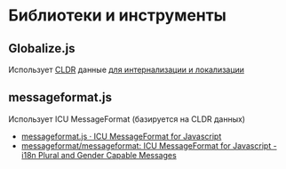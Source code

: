 # Библиотеки и инструменты

## Globalize.js

Использует [CLDR](https://ru.wikipedia.org/wiki/Common_Locale_Data_Repository) данные [ для интернализации и локализации](https://github.com/globalizejs/globalize)

## messageformat.js

Использует ICU MessageFormat (базируется на CLDR данных)
- [messageformat.js · ICU MessageFormat for Javascript](https://messageformat.github.io/)
- [messageformat/messageformat: ICU MessageFormat for Javascript - i18n Plural and Gender Capable Messages](https://github.com/messageformat/messageformat)
